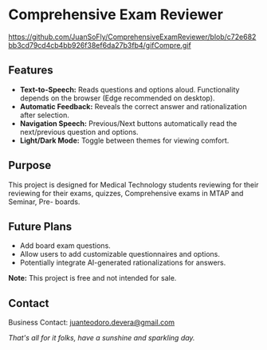 # Comprehensive Exam Reviewer
https://github.com/JuanSoFly/ComprehensiveExamReviewer/blob/c72e682bb3cd79cd4cb4bb926f38ef6da27b3fb4/gifCompre.gif
## Features

*   **Text-to-Speech:** Reads questions and options aloud. Functionality depends on the browser (Edge recommended on desktop).
*   **Automatic Feedback:** Reveals the correct answer and rationalization after selection.
*   **Navigation Speech:** Previous/Next buttons automatically read the next/previous question and options.
*   **Light/Dark Mode:** Toggle between themes for viewing comfort.

## Purpose

This project is designed for Medical Technology students reviewing for their reviewing for their exams, quizzes, Comprehensive exams in MTAP and Seminar, Pre- boards. 

## Future Plans

*   Add board exam questions.
*   Allow users to add customizable questionnaires and options.
*   Potentially integrate AI-generated rationalizations for answers.

**Note:** This project is free and not intended for sale.

## Contact

Business Contact: juanteodoro.devera@gmail.com

*That's all for it folks, have a sunshine and sparkling day.* 
